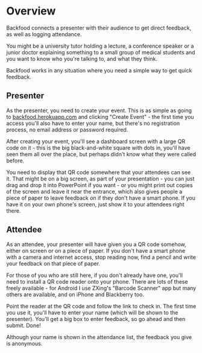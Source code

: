 Overview
========

Backfood connects a presenter with their audience to get direct feedback, as well as logging attendance.

You might be a university tutor holding a lecture, a conference speaker or a junior doctor explaining something to a small group of medical students and you want to know who you're talking to, and what they think.

Backfood works in any situation where you need a simple way to get quick feedback.

Presenter
---------

As the presenter, you need to create your event. This is as simple as going to [backfood.herokuapp.com](http://backfood.herokuapp.com) and clicking "Create Event" - the first time you access you'll also have to enter your name, but there's no registration process, no email address or password required.

After creating your event, you'll see a dashboard screen with a large QR code on it - this is the big black-and-white square with dots in, you'll have seen them all over the place, but perhaps didn't know what they were called before.

You need to display that QR code somewhere that your attendees can see it. That might be on a big screen, as part of your presentation  - you can just drag and drop it into PowerPoint if you want - or you might print out copies of the screen and leave it near the entrance, which also gives people a piece of paper to leave feedback on if they don't have a smart phone. If you have it on your own phone's screen, just show it to your attendees right there.


Attendee
--------

As an attendee, your presenter will have given you a QR code somehow, either on screen or on a piece of paper. If you don't have a smart phone with a camera and internet access, stop reading now, find a pencil and write your feedback on that piece of paper.

For those of you who are still here, if you don't already have one, you'll need to install a QR code reader onto your phone. There are lots of these freely available - for Android I use ZXing's "Barcode Scanner" app but many others are available, and on iPhone and Blackberry too.

Point the reader at the QR code and follow the link to check in. The first time you use it, you'll have to enter your name (which will be shown to the presenter). You'll get a big box to enter feedback, so go ahead and then submit. Done!

Although your name is shown in the attendance list, the feedback you give is anonymous.
